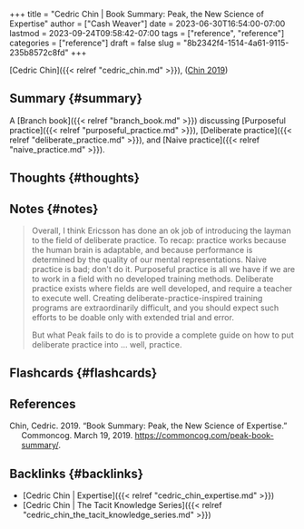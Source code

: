 +++
title = "Cedric Chin | Book Summary: Peak, the New Science of Expertise"
author = ["Cash Weaver"]
date = 2023-06-30T16:54:00-07:00
lastmod = 2023-09-24T09:58:42-07:00
tags = ["reference", "reference"]
categories = ["reference"]
draft = false
slug = "8b2342f4-1514-4a61-9115-235b8572c8fd"
+++

[Cedric Chin]({{< relref "cedric_chin.md" >}}), (<a href="#citeproc_bib_item_1">Chin 2019</a>)


## Summary {#summary}

A [Branch book]({{< relref "branch_book.md" >}}) discussing [Purposeful practice]({{< relref "purposeful_practice.md" >}}), [Deliberate practice]({{< relref "deliberate_practice.md" >}}), and [Naive practice]({{< relref "naive_practice.md" >}}).


## Thoughts {#thoughts}


## Notes {#notes}

> Overall, I think Ericsson has done an ok job of introducing the layman to the field of deliberate practice. To recap: practice works because the human brain is adaptable, and because performance is determined by the quality of our mental representations. Naive practice is bad; don't do it. Purposeful practice is all we have if we are to work in a field with no developed training methods. Deliberate practice exists where fields are well developed, and require a teacher to execute well. Creating deliberate-practice-inspired training programs are extraordinarily difficult, and you should expect such efforts to be doable only with extended trial and error.
>
> But what Peak fails to do is to provide a complete guide on how to put deliberate practice into … well, practice.


## Flashcards {#flashcards}

## References

<style>.csl-entry{text-indent: -1.5em; margin-left: 1.5em;}</style><div class="csl-bib-body">
  <div class="csl-entry"><a id="citeproc_bib_item_1"></a>Chin, Cedric. 2019. “Book Summary: Peak, the New Science of Expertise.” Commoncog. March 19, 2019. <a href="https://commoncog.com/peak-book-summary/">https://commoncog.com/peak-book-summary/</a>.</div>
</div>


## Backlinks {#backlinks}

-   [Cedric Chin | Expertise]({{< relref "cedric_chin_expertise.md" >}})
-   [Cedric Chin | The Tacit Knowledge Series]({{< relref "cedric_chin_the_tacit_knowledge_series.md" >}})

